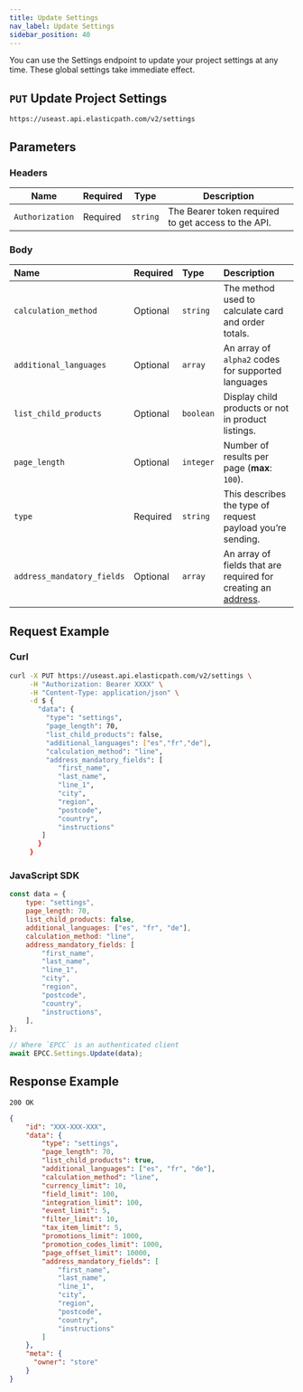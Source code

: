 ```yaml
---
title: Update Settings
nav_label: Update Settings
sidebar_position: 40
---
```


You can use the Settings endpoint to update your project settings at any time. These global settings take immediate effect.

## `PUT` Update Project Settings

```http
https://useast.api.elasticpath.com/v2/settings
```

## Parameters

### Headers

| Name            | Required | Type     | Description                                         |
| --------------- | -------- | -------- | --------------------------------------------------- |
| `Authorization` | Required | `string` | The Bearer token required to get access to the API. |

### Body

| Name | Required | Type | Description |
| :--- | :--- | :--- | :--- |
| `calculation_method` | Optional | `string`  | The method used to calculate card and order totals. |
| `additional_languages` | Optional | `array`   | An array of `alpha2` codes for supported languages |
| `list_child_products` | Optional | `boolean` | Display child products or not in product listings. |
| `page_length` | Optional | `integer` | Number of results per page (**max**: `100`). |
| `type` | Required | `string`  | This describes the type of request payload you’re sending. |
|`address_mandatory_fields`| Optional | `array`   | An array of fields that are required for creating an [address](/docs/commerce-cloud/addresses/about-addresses-api#the-address-object). |

## Request Example

### Curl

```bash
curl -X PUT https://useast.api.elasticpath.com/v2/settings \
     -H "Authorization: Bearer XXXX" \
     -H "Content-Type: application/json" \
     -d $ {
       "data": {
         "type": "settings",
         "page_length": 70,
         "list_child_products": false,
         "additional_languages": ["es","fr","de"],
         "calculation_method": "line",
         "address_mandatory_fields": [
            "first_name",
            "last_name",
            "line_1",
            "city",
            "region",
            "postcode",
            "country",
            "instructions"
        ]
       }
     }
```

### JavaScript SDK

```javascript
const data = {
    type: "settings",
    page_length: 70,
    list_child_products: false,
    additional_languages: ["es", "fr", "de"],
    calculation_method: "line",
    address_mandatory_fields: [
        "first_name",
        "last_name",
        "line_1",
        "city",
        "region",
        "postcode",
        "country",
        "instructions",
    ],
};

// Where `EPCC` is an authenticated client
await EPCC.Settings.Update(data);
```

## Response Example

`200 OK`

```json
{
    "id": "XXX-XXX-XXX",
    "data": {
        "type": "settings",
        "page_length": 70,
        "list_child_products": true,
        "additional_languages": ["es", "fr", "de"],
        "calculation_method": "line",
        "currency_limit": 10,
        "field_limit": 100,
        "integration_limit": 100,
        "event_limit": 5,
        "filter_limit": 10,
        "tax_item_limit": 5,
        "promotions_limit": 1000,
        "promotion_codes_limit": 1000,
        "page_offset_limit": 10000,
        "address_mandatory_fields": [
            "first_name",
            "last_name",
            "line_1",
            "city",
            "region",
            "postcode",
            "country",
            "instructions"
        ]
    },
    "meta": {
      "owner": "store"
    }
}
```
